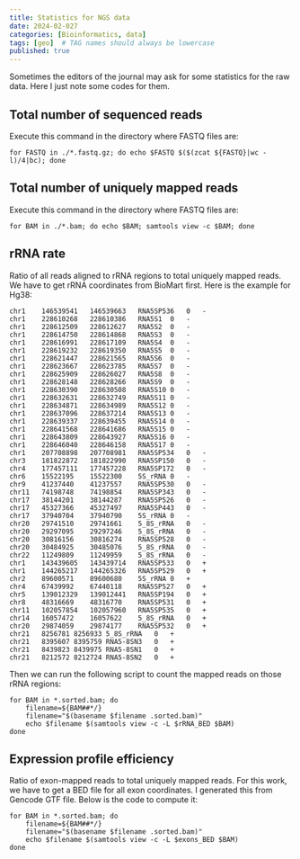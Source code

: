 ```yaml
---
title: Statistics for NGS data
date: 2024-02-027
categories: [Bioinformatics, data]
tags: [geo]  # TAG names should always be lowercase
published: true
---
```


Sometimes the editors of the journal may ask for some statistics for the raw data. Here I just note some codes for them.

## Total number of sequenced reads

Execute this command in the directory where FASTQ files are:

```shell
for FASTQ in ./*.fastq.gz; do echo $FASTQ $($(zcat ${FASTQ}|wc -l)/4|bc); done
```

## Total number of uniquely mapped reads

Execute this command in the directory where FASTQ files are:

```shell
for BAM in ./*.bam; do echo $BAM; samtools view -c $BAM; done
```

## rRNA rate

Ratio of all reads aligned to rRNA regions to total uniquely mapped reads. We have to get rRNA coordinates from BioMart first. Here is the example for Hg38: 

```
chr1	146539541	146539663	RNA5SP536	0	-
chr1	228610268	228610386	RNA5S1	0	-
chr1	228612509	228612627	RNA5S2	0	-
chr1	228614750	228614868	RNA5S3	0	-
chr1	228616991	228617109	RNA5S4	0	-
chr1	228619232	228619350	RNA5S5	0	-
chr1	228621447	228621565	RNA5S6	0	-
chr1	228623667	228623785	RNA5S7	0	-
chr1	228625909	228626027	RNA5S8	0	-
chr1	228628148	228628266	RNA5S9	0	-
chr1	228630390	228630508	RNA5S10	0	-
chr1	228632631	228632749	RNA5S11	0	-
chr1	228634871	228634989	RNA5S12	0	-
chr1	228637096	228637214	RNA5S13	0	-
chr1	228639337	228639455	RNA5S14	0	-
chr1	228641568	228641686	RNA5S15	0	-
chr1	228643809	228643927	RNA5S16	0	-
chr1	228646040	228646158	RNA5S17	0	-
chr1	207708898	207708981	RNA5SP534	0	-
chr3	181822872	181822990	RNA5SP150	0	-
chr4	177457111	177457228	RNA5SP172	0	-
chr6	15522195	15522300	5S_rRNA	0	-
chr9	41237440	41237557	RNA5SP530	0	-
chr11	74198748	74198854	RNA5SP343	0	-
chr17	38144201	38144287	RNA5SP526	0	-
chr17	45327366	45327497	RNA5SP443	0	-
chr17	37940704	37940790	5S_rRNA	0	-
chr20	29741510	29741661	5_8S_rRNA	0	-
chr20	29297095	29297246	5_8S_rRNA	0	-
chr20	30816156	30816274	RNA5SP528	0	-
chr20	30484925	30485076	5_8S_rRNA	0	-
chr22	11249809	11249959	5_8S_rRNA	0	-
chr1	143439605	143439714	RNA5SP533	0	+
chr1	144265217	144265326	RNA5SP529	0	+
chr2	89600571	89600680	5S_rRNA	0	+
chr4	67439992	67440118	RNA5SP527	0	+
chr5	139012329	139012441	RNA5SP194	0	+
chr8	48316669	48316770	RNA5SP531	0	+
chr11	102057854	102057960	RNA5SP535	0	+
chr14	16057472	16057622	5_8S_rRNA	0	+
chr20	29874059	29874177	RNA5SP532	0	+
chr21	8256781	8256933	5_8S_rRNA	0	+
chr21	8395607	8395759	RNA5-8SN3	0	+
chr21	8439823	8439975	RNA5-8SN1	0	+
chr21	8212572	8212724	RNA5-8SN2	0	+
```

Then we can run the following script to count the mapped reads on those rRNA regions:

```shell
for BAM in *.sorted.bam; do
    filename=${BAM##*/}
    filename="$(basename $filename .sorted.bam)"
    echo $filename $(samtools view -c -L $rRNA_BED $BAM)
done
```

## Expression profile efficiency

Ratio of exon-mapped reads to total uniquely mapped reads. For this work, we have to get a BED file for all exon coordinates. I generated this from Gencode GTF file. Below is the code to compute it:

```shell
for BAM in *.sorted.bam; do
    filename=${BAM##*/}
    filename="$(basename $filename .sorted.bam)"
    echo $filename $(samtools view -c -L $exons_BED $BAM)
done
```
